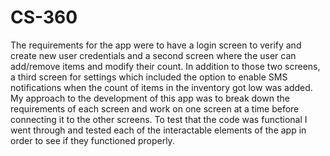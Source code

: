 # CS-360

The requirements for the app were to have a login screen to verify and create new user credentials and a second screen where the user can add/remove items and modify their count. In addition to those two screens, a third screen for settings which included the option to enable SMS notifications when the count of items in the inventory got low was added. My approach to the development of this app was to break down the requirements of each screen and work on one screen at a time before connecting it to the other screens. To test that the code was functional I went through and tested each of the interactable elements of the app in order to see if they functioned properly.
